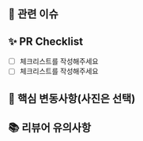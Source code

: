 ## 📌 관련 이슈
<!-- 관련있는 이슈 번호(#000)을 적어주세요.
  해당 pull request merge와 함께 이슈를 닫으려면
  closed #Issue_number를 적어주세요 -->

## ✨ PR Checklist
-[ ] 체크리스트를 작성해주세요
-[ ] 체크리스트를 작성해주세요

## 📸 핵심 변동사항(사진은 선택)
<!-- 스크린샷이 필요하면 스크린샷을 첨부해주세요 -->

## 📚 리뷰어 유의사항
<!-- 리뷰어들이 참고할 사항이 있다면 적어주세요 -->
